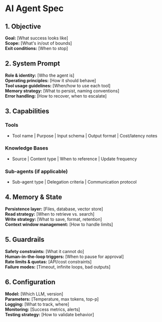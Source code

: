 # AI Agent Spec

## 1. Objective
**Goal:** [What success looks like]  
**Scope:** [What's in/out of bounds]  
**Exit conditions:** [When to stop]

## 2. System Prompt
**Role & identity:** [Who the agent is]  
**Operating principles:** [How it should behave]  
**Tool usage guidelines:** [When/how to use each tool]  
**Memory strategy:** [What to persist, naming conventions]  
**Error handling:** [How to recover, when to escalate]

## 3. Capabilities

### Tools
- Tool name | Purpose | Input schema | Output format | Cost/latency notes

### Knowledge Bases
- Source | Content type | When to reference | Update frequency

### Sub-agents (if applicable)
- Sub-agent type | Delegation criteria | Communication protocol

## 4. Memory & State
**Persistence layer:** [Files, database, vector store]  
**Read strategy:** [When to retrieve vs. search]  
**Write strategy:** [What to save, format, retention]  
**Context window management:** [How to handle limits]

## 5. Guardrails
**Safety constraints:** [What it cannot do]  
**Human-in-the-loop triggers:** [When to pause for approval]  
**Rate limits & quotas:** [API/cost constraints]  
**Failure modes:** [Timeout, infinite loops, bad outputs]

## 6. Configuration
**Model:** [Which LLM, version]  
**Parameters:** [Temperature, max tokens, top-p]  
**Logging:** [What to track, where]  
**Monitoring:** [Success metrics, alerts]  
**Testing strategy:** [How to validate behavior]